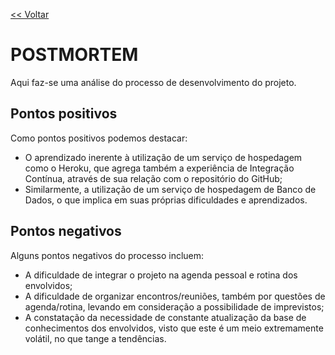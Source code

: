 [<< Voltar](README.md)

# POSTMORTEM

Aqui faz-se uma análise do processo de desenvolvimento do projeto.

## Pontos positivos

Como pontos positivos podemos destacar:

- O aprendizado inerente à utilização de um serviço de hospedagem como o Heroku, que agrega também a experiência de Integração Contínua, através de sua relação com o repositório do GitHub;
- Similarmente, a utilização de um serviço de hospedagem de Banco de Dados, o que implica em suas próprias dificuldades e aprendizados.

## Pontos negativos

Alguns pontos negativos do processo incluem:

- A dificuldade de integrar o projeto na agenda pessoal e rotina dos envolvidos;
- A dificuldade de organizar encontros/reuniões, também por questões de agenda/rotina, levando em consideração a possibilidade de imprevistos;
- A constatação da necessidade de constante atualização da base de conhecimentos dos envolvidos, visto que este é um meio extremamente volátil, no que tange a tendências.